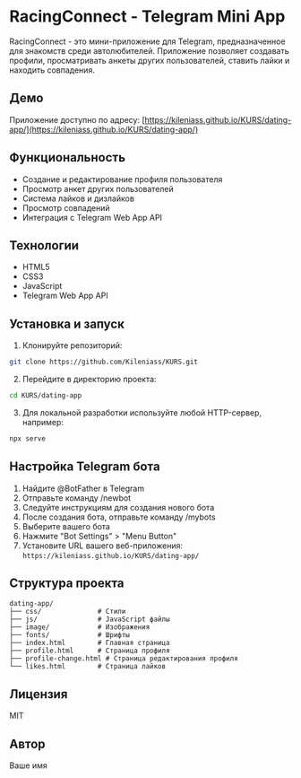 # RacingConnect - Telegram Mini App

RacingConnect - это мини-приложение для Telegram, предназначенное для знакомств среди автолюбителей. Приложение позволяет создавать профили, просматривать анкеты других пользователей, ставить лайки и находить совпадения.

## Демо

Приложение доступно по адресу: [https://kileniass.github.io/KURS/dating-app/](https://kileniass.github.io/KURS/dating-app/)

## Функциональность

- Создание и редактирование профиля пользователя
- Просмотр анкет других пользователей
- Система лайков и дизлайков
- Просмотр совпадений
- Интеграция с Telegram Web App API

## Технологии

- HTML5
- CSS3
- JavaScript
- Telegram Web App API

## Установка и запуск

1. Клонируйте репозиторий:
```bash
git clone https://github.com/Kileniass/KURS.git
```

2. Перейдите в директорию проекта:
```bash
cd KURS/dating-app
```

3. Для локальной разработки используйте любой HTTP-сервер, например:
```bash
npx serve
```

## Настройка Telegram бота

1. Найдите @BotFather в Telegram
2. Отправьте команду /newbot
3. Следуйте инструкциям для создания нового бота
4. После создания бота, отправьте команду /mybots
5. Выберите вашего бота
6. Нажмите "Bot Settings" > "Menu Button"
7. Установите URL вашего веб-приложения: `https://kileniass.github.io/KURS/dating-app/`

## Структура проекта

```
dating-app/
├── css/              # Стили
├── js/               # JavaScript файлы
├── image/            # Изображения
├── fonts/            # Шрифты
├── index.html        # Главная страница
├── profile.html      # Страница профиля
├── profile-change.html # Страница редактирования профиля
└── likes.html        # Страница лайков
```

## Лицензия

MIT

## Автор

Ваше имя 